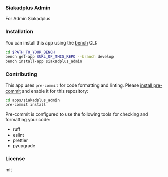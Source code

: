 ### Siakadplus Admin

For Admin Siakadplus

### Installation

You can install this app using the [bench](https://github.com/frappe/bench) CLI:

```bash
cd $PATH_TO_YOUR_BENCH
bench get-app $URL_OF_THIS_REPO --branch develop
bench install-app siakadplus_admin
```

### Contributing

This app uses `pre-commit` for code formatting and linting. Please [install pre-commit](https://pre-commit.com/#installation) and enable it for this repository:

```bash
cd apps/siakadplus_admin
pre-commit install
```

Pre-commit is configured to use the following tools for checking and formatting your code:

- ruff
- eslint
- prettier
- pyupgrade

### License

mit
